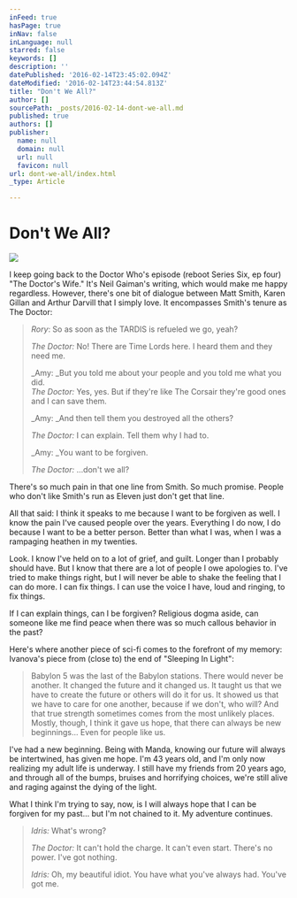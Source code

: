 ```yaml
---
inFeed: true
hasPage: true
inNav: false
inLanguage: null
starred: false
keywords: []
description: ''
datePublished: '2016-02-14T23:45:02.094Z'
dateModified: '2016-02-14T23:44:54.813Z'
title: "Don't We All?"
author: []
sourcePath: _posts/2016-02-14-dont-we-all.md
published: true
authors: []
publisher:
  name: null
  domain: null
  url: null
  favicon: null
url: dont-we-all/index.html
_type: Article

---
```

# Don't We All?
![](https://the-grid-user-content.s3-us-west-2.amazonaws.com/2af7fa76-7b7c-477d-911e-0f3dc0b716ba.jpg)

I keep going back to the Doctor Who's episode (reboot Series Six, ep four) "The Doctor's Wife." It's Neil Gaiman's writing, which would make me happy regardless. However, there's one bit of dialogue between Matt Smith, Karen Gillan and Arthur Darvill that I simply love. It encompasses Smith's tenure as The Doctor: 
> 
> _Rory_: So as soon as the TARDIS is refueled we go, yeah?
>   
> _The Doctor:_ No! There are Time Lords here. I heard them and they need me.
>   
> _Amy: _But you told me about your people and you told me what you did.  
> _The Doctor:_ Yes, yes. But if they're like The Corsair they're good ones and I can save them.
>   
> _Amy: _And then tell them you destroyed all the others?
>   
> _The Doctor:_ I can explain. Tell them why I had to.
>   
> _Amy: _You want to be forgiven.
>   
> _The Doctor:_ ...don't we all? 

There's so much pain in that one line from Smith. So much promise. People who don't like Smith's run as Eleven just don't get that line. 

All that said: I think it speaks to me because I want to be forgiven as well. I know the pain I've caused people over the years. Everything I do now, I do because I want to be a better person. Better than what I was, when I was a rampaging heathen in my twenties. 

Look. I know I've held on to a lot of grief, and guilt. Longer than I probably should have. But I know that there are a lot of people I owe apologies to. I've tried to make things right, but I will never be able to shake the feeling that I can do more. I can fix things. I can use the voice I have, loud and ringing, to fix things. 

If I can explain things, can I be forgiven? Religious dogma aside, can someone like me find peace when there was so much callous behavior in the past? 

Here's where another piece of sci-fi comes to the forefront of my memory: Ivanova's piece from (close to) the end of "Sleeping In Light": 
> 
> Babylon 5 was the last of the Babylon stations. There would never be another. It changed the future and it changed us. It taught us that we have to create the future or others will do it for us. It showed us that we have to care for one another, because if we don't, who will? And that true strength sometimes comes from the most unlikely places. Mostly, though, I think it gave us hope, that there can always be new beginnings... Even for people like us. 

I've had a new beginning. Being with Manda, knowing our future will always be intertwined, has given me hope. I'm 43 years old, and I'm only now realizing my adult life is underway. I still have my friends from 20 years ago, and through all of the bumps, bruises and horrifying choices, we're still alive and raging against the dying of the light. 

What I think I'm trying to say, now, is I will always hope that I can be forgiven for my past... but I'm not chained to it. My adventure continues. 
> 
> _Idris:_ What's wrong?
>   
> _The Doctor:_ It can't hold the charge. It can't even start. There's no power. I've got nothing.
>   
> _Idris:_ Oh, my beautiful idiot. You have what you've always had. You've got me.